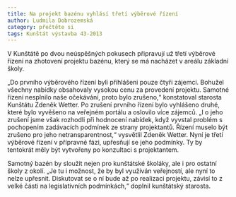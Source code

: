 ```yaml
---
title: Na projekt bazénu vyhlásí třetí výběrové řízení
author: Ludmila Dobrozemská
category: přečtěte si
tags: Kunštát výstavba 43-2013
---
```


V Kunštátě po dvou neúspěšných pokusech připravují už třetí výběrové řízení na zhotovení projektu bazénu, který se má nacházet v areálu základní školy.

„Do prvního výběrového řízení byli přihlášeni pouze čtyři zájemci. Bohužel všechny nabídky obsahovaly vysokou cenu za provedení projektu. Samotné řízení nesplnilo naše očekávání, proto bylo zrušeno,“ konstatoval starosta Kunštátu Zdeněk Wetter. Po zrušení prvního řízení bylo vyhlášeno druhé, které bylo vyvěšeno na veřejném portálu a oslovilo více zájemců. „I o jeho zrušení jsme však rozhodli při hodnocení nabídek, když vyvstal problém s pochopením zadávacích podmínek ze strany projektantů. Řízení muselo být zrušeno pro jeho netransparentnost,“ vysvětlil Zdeněk Wetter. Nyní je třetí výběrové řízení v přípravné fázi, upřesňují se jeho podmínky. Ty by tentokrát měly být vytvořeny po konzultaci s projektantem. 

Samotný bazén by sloužit nejen pro kunštátské školáky, ale i pro ostatní školy z okolí. „Je tu i možnost, že by byl využíván veřejností, ale nyní to nelze upřesnit. Diskutovat se o ní bude až po realizaci projektu, závisí to z velké části na legislativních podmínkách,“ doplnil kunštátský starosta.